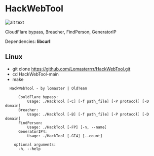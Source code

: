 # HackWebTool
![alt text](https://i.imgur.com/PTa4fTI.png)

CloudFlare bypass, Breacher, FindPerson, GeneratorIP

Dependencies: **libcurl**
## Linux
- git clone https://github.com/Lomasterrrr/HackWebTool.git
- cd HackWebTool-main
- make

```
  HackWebTool - by lomaster | OldTeam

      CouldFlare bypass:
          Usage: ./HackTool [-C] [-f path_file] [-P protocol] [-D domain]
      Breacher:
          Usage: ./HackTool [-B] [-f path_file] [-P protocol] [-D domain]
      FindPerson:
          Usage: ./HackTool [-FP] [-n, --name]
      GeneratorIP4:
          Usage: ./HackTool [-GI4] [--count]

    optional arguments:
      -h, --help 
```
